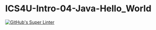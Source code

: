 # ICS4U-Intro-04-Java-Hello_World

[![GitHub's Super Linter](https://github.com/cameron-teed/ICS4U-Intro-04-Java-Hello_World/workflows/Lint%20Code%20Base/badge.svg)](https://github.com/marketplace/actions/super-linter)
